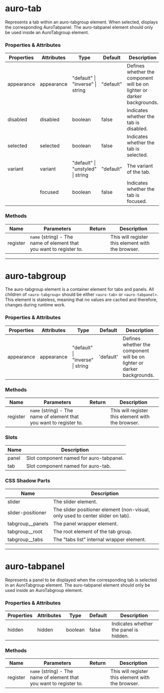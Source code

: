 # auro-tab

Represents a tab within an auro-tabgroup element. When selected, displays the corresponding AuroTabpanel.
The auro-tabpanel element should only be used inside an AuroTabgroup element.

### Properties & Attributes

| Properties | Attributes | Type                              | Default   | Description                                                             |
| ---------- | ---------- | --------------------------------- | --------- | ----------------------------------------------------------------------- |
| appearance | appearance | "default" \| "inverse" \| string  | "default" | Defines whether the component will be on lighter or darker backgrounds. |
| disabled   | disabled   | boolean                           | false     | Indicates whether the tab is disabled.                                  |
| selected   | selected   | boolean                           | false     | Indicates whether the tab is selected.                                  |
| variant    | variant    | "default" \| "unstyled" \| string | "default" | The variant of the tab.                                                 |
|            | focused    | boolean                           | false     | Indicates whether the tab is focused.                                   |

### Methods

| Name     | Parameters                                                          | Return | Description                                       |
| -------- | ------------------------------------------------------------------- | ------ | ------------------------------------------------- |
| register | `name` (string) - The name of element that you want to register to. |        | This will register this element with the browser. |

---

# auro-tabgroup

The auro-tabgroup element is a container element for tabs and panels.
All children of `<auro-tabgroup>` should be either `<auro-tab>` or
`<auro-tabpanel>`. This element is stateless, meaning that no values are
cached and therefore, changes during runtime work.

### Properties & Attributes

| Properties | Attributes | Type                             | Default   | Description                                                             |
| ---------- | ---------- | -------------------------------- | --------- | ----------------------------------------------------------------------- |
| appearance | appearance | "default" \| "inverse" \| string | 'default' | Defines whether the component will be on lighter or darker backgrounds. |

### Methods

| Name     | Parameters                                                          | Return | Description                                       |
| -------- | ------------------------------------------------------------------- | ------ | ------------------------------------------------- |
| register | `name` (string) - The name of element that you want to register to. |        | This will register this element with the browser. |

### Slots

| Name  | Description                             |
| ----- | --------------------------------------- |
| panel | Slot component named for auro-tabpanel. |
| tab   | Slot component named for auro-tab.      |

### CSS Shadow Parts

| Name              | Description                                                                    |
| ----------------- | ------------------------------------------------------------------------------ |
| slider            | The slider element.                                                            |
| slider-positioner | The slider positioner element (non-visual, only used to center slider on tab). |
| tabgroup__panels  | The panel wrapper element.                                                     |
| tabgroup__root    | The root element of the tab group.                                             |
| tabgroup__tabs    | The "tabs list" internal wrapper element.                                      |

---

# auro-tabpanel

Represents a panel to be displayed when the corresponding tab is selected in an AuroTabgroup element.
The auro-tabpanel element should only be used inside an AuroTabgroup element.

### Properties & Attributes

| Properties | Attributes | Type    | Default | Description                            |
| ---------- | ---------- | ------- | ------- | -------------------------------------- |
| hidden     | hidden     | boolean | false   | Indicates whether the panel is hidden. |

### Methods

| Name     | Parameters                                                          | Return | Description                                       |
| -------- | ------------------------------------------------------------------- | ------ | ------------------------------------------------- |
| register | `name` (string) - The name of element that you want to register to. |        | This will register this element with the browser. |